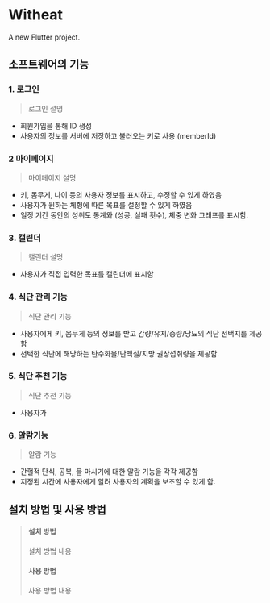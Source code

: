 # Witheat

A new Flutter project.
## 소프트웨어의 기능

### 1. 로그인
> 로그인 설명
* 회원가입을 통해 ID 생성
* 사용자의 정보를 서버에 저장하고 불러오는 키로 사용 (memberId)
### 2 마이페이지
> 마이페이지 설명
* 키, 몸무게, 나이 등의 사용자 정보를 표시하고, 수정할 수 있게 하였음
* 사용자가 원하는 체형에 따른 목표를 설정할 수 있게 하였음
* 일정 기간 동안의 성취도 통계와 (성공, 실패 횟수), 체중 변화 그래프를 표시함.
### 3. 캘린더
> 캘린더 설명
* 사용자가 직접 입력한 목표를 캘린더에 표시함
### 4. 식단 관리 기능
> 식단 관리 기능
* 사용자에게 키, 몸무게 등의 정보를 받고 감량/유지/증량/당뇨의 식단 선택지를 제공함
* 선택한 식단에 해당하는 탄수화물/단백질/지방 권장섭취량을 제공함.
### 5. 식단 추천 기능
> 식단 추천 기능
* 사용자가 
### 6. 알람기능
> 알람 기능
* 간헐적 단식, 공복, 물 마시기에 대한 알람 기능을 각각 제공함
* 지정된 시간에 사용자에게 알려 사용자의 계획을 보조할 수 있게 함.
## 설치 방법 및 사용 방법
> #### 설치 방법
> 설치 방법 내용
> #### 사용 방법
> 사용 방법 내용
